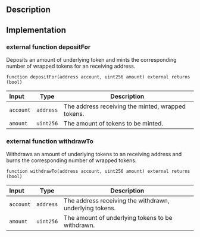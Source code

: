 ## Description

## Implementation

### external function depositFor

Deposits an amount of underlying token and mints the corresponding number of wrapped tokens for an receiving address.

```solidity
function depositFor(address account, uint256 amount) external returns (bool)
```

| Input     | Type      | Description                                       |
| :-------- | --------- | ------------------------------------------------- |
| `account` | `address` | The address receiving the minted, wrapped tokens. |
| `amount`  | `uint256` | The amount of tokens to be minted.                |

### external function withdrawTo

Withdraws an amount of underlying tokens to an receiving address and burns the corresponding number of wrapped tokens.

```solidity
function withdrawTo(address account, uint256 amount) external returns (bool)
```

| Input     | Type      | Description                                             |
| :-------- | --------- | ------------------------------------------------------- |
| `account` | `address` | The address receiving the withdrawn, underlying tokens. |
| `amount`  | `uint256` | The amount of underlying tokens to be withdrawn.        |

<!--CONTRACT_END-->
